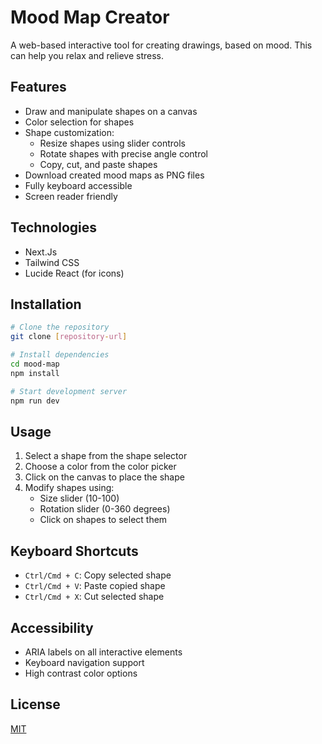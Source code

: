# Mood Map Creator

A web-based interactive tool for creating drawings, based on mood. This can help you relax and relieve stress.

## Features

- Draw and manipulate shapes on a canvas
- Color selection for shapes
- Shape customization:
  - Resize shapes using slider controls
  - Rotate shapes with precise angle control
  - Copy, cut, and paste shapes
- Download created mood maps as PNG files
- Fully keyboard accessible
- Screen reader friendly

## Technologies

- Next.Js
- Tailwind CSS
- Lucide React (for icons)

## Installation

```bash
# Clone the repository
git clone [repository-url]

# Install dependencies
cd mood-map
npm install

# Start development server
npm run dev
```
## Usage
1. Select a shape from the shape selector
2. Choose a color from the color picker
3. Click on the canvas to place the shape
4. Modify shapes using:
    - Size slider (10-100)
    - Rotation slider (0-360 degrees)
    - Click on shapes to select them

## Keyboard Shortcuts
- `Ctrl/Cmd + C`: Copy selected shape
- `Ctrl/Cmd + V`: Paste copied shape
- `Ctrl/Cmd + X`: Cut selected shape

## Accessibility
- ARIA labels on all interactive elements
- Keyboard navigation support
- High contrast color options

## License
[MIT]()